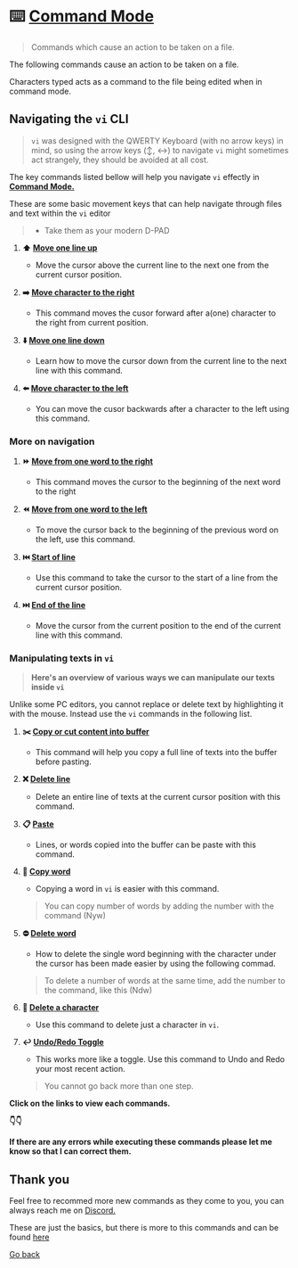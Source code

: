 # :keyboard: [Command Mode](command_mode)
> Commands which cause an action to be taken on a file.

The following commands cause an action to be taken on a file.

Characters typed acts as a command to the file being edited when in command mode.

## Navigating the `vi` CLI
> `vi` was designed with the QWERTY Keyboard (with no arrow keys) in mind, so using the arrow keys (:arrow_up_down:, :left_right_arrow:) to navigate `vi` might sometimes act strangely, they should be avoided at all cost.

The key commands listed bellow will help you navigate `vi` effectly in **[Command Mode.](README.md)**

These are some basic movement keys that can help navigate through files and text within the `vi` editor

> - Take them as your modern D-PAD

1. **:arrow_up: [Move one line up](move_line-up)**
    - Move the cursor above the current line to the next one from the current cursor position.

1. **:arrow_right: [Move character to the right](move_char-right)**
    - This command moves the cusor forward after a(one) character to the right from current position.

1. **:arrow_down: [Move one line down](move_line-down)**
    - Learn how to move the cursor down from the current line to the next line with this command.

1. **:arrow_left: [Move character to the left](move_char-left)**
    - You can move the cusor backwards after a character to the left using this command.

### More on navigation

1. **:fast_forward: [Move from one word to the right](move_word-right)**
    - This command moves the cursor to the beginning of the next word to the right

1. **:rewind: [Move from one word to the left](move_word-left)**
    - To move the cursor back to the beginning of the previous word on the left, use this command.

1. **:previous_track_button: [Start of line](line_start)**
    - Use this command to take the cursor to the start of a line from the current cursor position.

1. **:next_track_button: [End of the line](line_end)**
    - Move the cursor from the current position to the end of the current line with this command.

### Manipulating texts in `vi`
> **Here's an overview of various ways we can manipulate our texts inside `vi`**

Unlike some PC editors, you cannot replace or delete text by highlighting it with the mouse. Instead use the `vi` commands in the following list.


1. **:scissors: [Copy or cut content into buffer](copy_line)**
    - This command will help you copy a full line of texts into the buffer before pasting.

1. **:x: [Delete line](delete_line)**
    - Delete an entire line of texts at the current cursor position with this command.

1. **:clipboard: [Paste](paste)**
    - Lines, or words copied into the buffer can be paste with this command.

1. **:bookmark_tabs: [Copy word](copy_word)**
    - Copying a word in `vi` is easier with this command.
    > You can copy number of words by adding the number with the command (Nyw)

1. **:no_entry: [Delete word](delete_word)**
    - How to delete the single word beginning with the character under the cursor has been made easier by using the following commad.
    > To delete a number of words at the same time, add the number to the command, like this (Ndw)

1. **:no_entry_sign: [Delete a character](delete_character)**
    - Use this command to delete just a character in `vi`.
    
1. **:leftwards_arrow_with_hook: [Undo/Redo Toggle](undo-redo)**
    - This works more like a toggle. Use this command to Undo and Redo your most recent action. 
    > You cannot go back more than one step.

**Click on the links to view each commands.**

**:point_down::point_down:**

**If there are any errors while executing these commands please let me know so that I can correct them.**

## Thank you
Feel free to recommed more new commands as they come to you, you can always reach me on [Discord.](https://discord.com/users/982980024950997073)

These are just the basics, but there is more to this commands and can be found [here](https://www.cs.colostate.edu/helpdocs/vi.html)

[Go back](../README.md)
